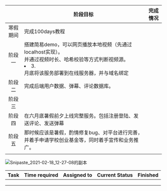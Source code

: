 |          | 阶段目标  | 完成情况   |
| :------: | --------------- | --------------- |
| 寒假期间 | 完成100days教程 |  |
|  阶段一  | 搭建简易demo，可以网页播放本地视频（先通过localhost实现）。<br />并通过视频时长、哈希校验等方式判断视频源。<br /><li>3. </li>月底将该服务部署到在线服务器，并与域名绑定 |                 |
| 阶段二 | 完成后端用户数据、弹幕、评论数据库。 |                 |
| 阶段三 | | |
| 阶段四 | 在六月底暑假前夕上线完整服务。包括注册登陆、发送评论、发送弹幕 | |
| 阶段五 | 那时候应该是暑假，酌情修复bug、对平台进行完善，并着手申请学校创业基金等，同时着手宣传和业务推广。 | |
|  | | |

![Snipaste_2021-02-18_12-27-08的副本](https://cdn.jsdelivr.net/gh/Brook1711/fig_for_blog/img/Snipaste_2021-02-18_12-27-08%E7%9A%84%E5%89%AF%E6%9C%AC.png)



| Task | Time required | Assigned to | Current  Status | Finished |
| ---- | ------------- | ----------- | --------------- | -------- |
|      |               |             |                 |          |
|      |               |             |                 |          |
|      |               |             |                 |          |



